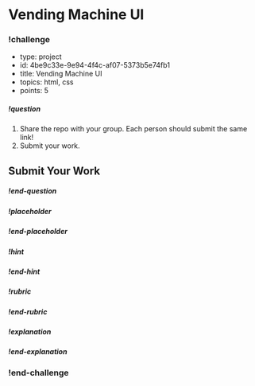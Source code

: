 # Vending Machine UI

<!--BEGIN CHALLENGE-->

### !challenge

* type: project
* id: 4be9c33e-9e94-4f4c-af07-5373b5e74fb1
* title: Vending Machine UI
* topics: html, css 
* points: 5

##### !question

<!--Your question text (can be regular **markdown**)-->
1. Share the repo with your group. Each person should submit the same link!
1. Submit your work.

## Submit Your Work 

##### !end-question

##### !placeholder

<!--Placeholder text-->

##### !end-placeholder

<!--optional-->
##### !hint

##### !end-hint

<!--optional, checkpoints only-->
##### !rubric

##### !end-rubric

<!--optional-->
##### !explanation

##### !end-explanation

### !end-challenge

<!--END CHALLENGE-->